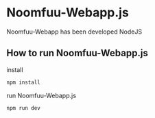 # Noomfuu-Webapp.js
Noomfuu-Webapp has been developed NodeJS

## How to run Noomfuu-Webapp.js
install
```bash
npm install
```
run Noomfuu-Webapp.js
```bash
npm run dev
```